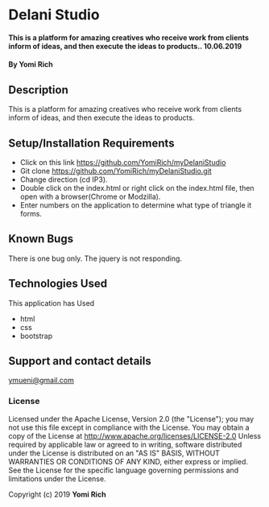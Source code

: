 # Delani Studio
#### This is a platform for amazing creatives who receive work from clients inform of ideas, and then execute the ideas to products.. 10.06.2019

#### By **Yomi Rich**

## Description
This is a platform for amazing creatives who receive work from clients inform of ideas, and then execute the ideas to products.
## Setup/Installation Requirements
* Click on this link https://github.com/YomiRich/myDelaniStudio
* Git clone https://github.com/YomiRich/myDelaniStudio.git
* Change direction (cd IP3).
* Double click on the index.html or right click on the index.html file, then open with a browser(Chrome or Modzilla).
* Enter numbers on the application to determine what type of triangle it forms.

## Known Bugs
There is one bug only. The jquery is not responding.

## Technologies Used
This application has Used
* html
* css
* bootstrap

## Support and contact details
ymueni@gmail.com

### License
Licensed under the Apache License, Version 2.0 (the "License");
you may not use this file except in compliance with the License.
You may obtain a copy of the License at
 http://www.apache.org/licenses/LICENSE-2.0
Unless required by applicable law or agreed to in writing, software
distributed under the License is distributed on an "AS IS" BASIS,
WITHOUT WARRANTIES OR CONDITIONS OF ANY KIND, either express or implied.
See the License for the specific language governing permissions and
limitations under the License.

Copyright (c) 2019 **Yomi Rich**
